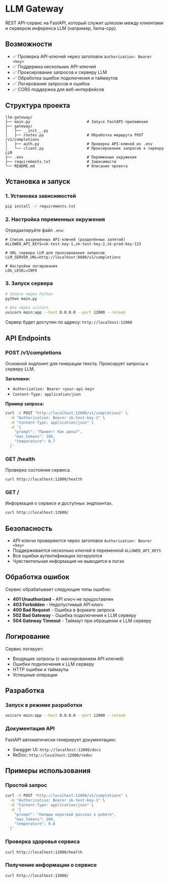 # LLM Gateway

REST API-сервис на FastAPI, который служит шлюзом между клиентами и сервером инференса LLM (например, llama-cpp).

## Возможности

- ✅ Проверка API-ключей через заголовок `Authorization: Bearer <key>`
- ✅ Поддержка нескольких API-ключей
- ✅ Проксирование запросов к серверу LLM
- ✅ Обработка ошибок подключения и таймаутов
- ✅ Логирование запросов и ошибок
- ✅ CORS поддержка для веб-интерфейсов

## Структура проекта

```
llm-gateway/
├── main.py                         # Запуск FastAPI-приложения  
├── gateway/
│   ├── __init__.py
│   ├── routes.py                   # Обработка маршрута POST /v1/completions
│   ├── auth.py                     # Проверка API-ключей из .env
│   └── client.py                   # Проксирование запросов к серверу LLM
├── .env                            # Переменные окружения
├── requirements.txt                # Зависимости
└── README.md                       # Описание проекта
```

## Установка и запуск

### 1. Установка зависимостей

```bash
pip install -r requirements.txt
```

### 2. Настройка переменных окружения

Отредактируйте файл `.env`:

```env
# Список разрешённых API-ключей (разделённых запятой)
ALLOWED_API_KEYS=sk-test-key-1,sk-test-key-2,sk-prod-key-123

# URL сервера LLM для проксирования запросов
LLM_SERVER_URL=http://localhost:8080/v1/completions

# Настройки логирования
LOG_LEVEL=INFO
```

### 3. Запуск сервера

```bash
# Запуск через Python
python main.py

# Или через uvicorn
uvicorn main:app --host 0.0.0.0 --port 12000 --reload
```

Сервер будет доступен по адресу: `http://localhost:12000`

## API Endpoints

### POST /v1/completions

Основной эндпоинт для генерации текста. Проксирует запросы к серверу LLM.

**Заголовки:**
- `Authorization: Bearer <your-api-key>`
- `Content-Type: application/json`

**Пример запроса:**

```bash
curl -X POST "http://localhost:12000/v1/completions" \
  -H "Authorization: Bearer sk-test-key-1" \
  -H "Content-Type: application/json" \
  -d '{
    "prompt": "Привет! Как дела?",
    "max_tokens": 100,
    "temperature": 0.7
  }'
```

### GET /health

Проверка состояния сервиса.

```bash
curl http://localhost:12000/health
```

### GET /

Информация о сервисе и доступных эндпоинтах.

```bash
curl http://localhost:12000/
```

## Безопасность

- API-ключи проверяются через заголовок `Authorization: Bearer <key>`
- Поддерживается несколько ключей в переменной `ALLOWED_API_KEYS`
- Все ошибки аутентификации логируются
- Чувствительная информация не выводится в логах

## Обработка ошибок

Сервис обрабатывает следующие типы ошибок:

- **401 Unauthorized** - API ключ не предоставлен
- **403 Forbidden** - Недопустимый API ключ  
- **400 Bad Request** - Ошибка в формате запроса
- **502 Bad Gateway** - Ошибка подключения к LLM серверу
- **504 Gateway Timeout** - Таймаут при обращении к LLM серверу

## Логирование

Сервис логирует:
- Входящие запросы (с маскированием API ключей)
- Ошибки подключения к LLM серверу
- HTTP ошибки и таймауты
- Успешные операции

## Разработка

### Запуск в режиме разработки

```bash
uvicorn main:app --host 0.0.0.0 --port 12000 --reload
```

### Документация API

FastAPI автоматически генерирует документацию:
- Swagger UI: `http://localhost:12000/docs`
- ReDoc: `http://localhost:12000/redoc`

## Примеры использования

### Простой запрос

```bash
curl -X POST "http://localhost:12000/v1/completions" \
  -H "Authorization: Bearer sk-test-key-1" \
  -H "Content-Type: application/json" \
  -d '{
    "prompt": "Напиши короткий рассказ о роботе",
    "max_tokens": 200,
    "temperature": 0.8
  }'
```

### Проверка здоровья сервиса

```bash
curl http://localhost:12000/health
```

### Получение информации о сервисе

```bash
curl http://localhost:12000/
```